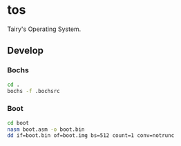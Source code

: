 # tos

Tairy's Operating System.

## Develop

### Bochs

```bash
cd .
bochs -f .bochsrc
```

### Boot

```bash
cd boot
nasm boot.asm -o boot.bin
dd if=boot.bin of=boot.img bs=512 count=1 conv=notrunc
```

